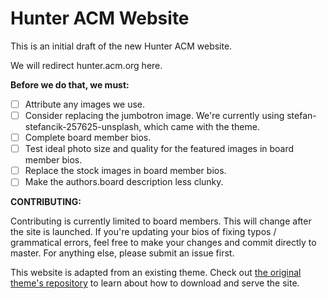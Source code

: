 # Hunter ACM Website

This is an initial draft of the new Hunter ACM website. 

We will redirect hunter.acm.org here.

**Before we do that, we must:**

- [ ] Attribute any images we use.
- [ ] Consider replacing the jumbotron image. We're currently using stefan-stefancik-257625-unsplash, which came with the theme.
- [ ] Complete board member bios.
- [ ] Test ideal photo size and quality for the featured images in board member bios.
- [ ] Replace the stock images in board member bios.
- [ ] Make the authors.board description less clunky.

**CONTRIBUTING:**

Contributing is currently limited to board members. This will change after the site is launched. If you're updating your bios of fixing typos / grammatical errors, feel free to make your changes and commit directly to master. For anything else, please submit an issue first.

This website is adapted from an existing theme. Check out [the original theme's repository](https://github.com/wowthemesnet/affiliates-jekyll-theme) to learn about how to download and serve the site. 

